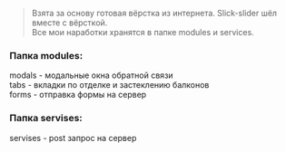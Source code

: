 >Взята за основу готовая вёрстка из интернета. Slick-slider шёл вместе с вёрсткой.   
Все мои наработки хранятся в папке modules и services.

### Папка modules:  
modals - модальные окна обратной связи    
tabs - вкладки по отделке и застеклению балконов  
forms - отправка формы на сервер

### Папка servises:  
servises - post запрос на сервер
